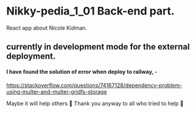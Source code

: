# Nikky-pedia_1_01 Back-end part.
React app about Nicole Kidman.
<br>
## currently in development mode for the external deployment.
#### I have found the solution of error when deploy to railway, -
https://stackoverflow.com/questions/74167128/dependency-problem-using-multer-and-multer-gridfs-storage

Maybe it will help others 🙂
Thank you anyway to all who tried to help 🤝